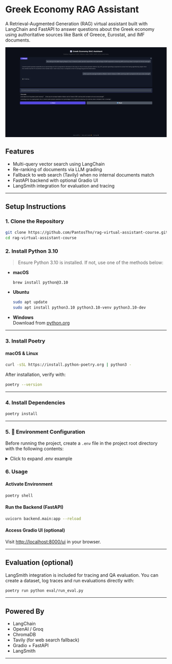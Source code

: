 # Greek Economy RAG Assistant

A Retrieval-Augmented Generation (RAG) virtual assistant built with LangChain and FastAPI to answer questions about the Greek economy using authoritative sources like Bank of Greece, Eurostat, and IMF documents.


![App Screenshot](./data/images/rag_example.png)


## Features

- Multi-query vector search using LangChain
- Re-ranking of documents via LLM grading
- Fallback to web search (Tavily) when no internal documents match
- FastAPI backend with optional Gradio UI
- LangSmith integration for evaluation and tracing

---

##  Setup Instructions

### 1. Clone the Repository

```bash
git clone https://github.com/PantosThn/rag-virtual-assistant-course.git
cd rag-virtual-assistant-course
```

### 2. Install Python 3.10

> Ensure Python 3.10 is installed. If not, use one of the methods below:

- **macOS**
  ```bash
  brew install python@3.10
  ```
- **Ubuntu**
  ```bash
  sudo apt update
  sudo apt install python3.10 python3.10-venv python3.10-dev
  ```
- **Windows**  
  Download from [python.org](https://www.python.org/downloads/release/python-3100/)

---

### 3. Install Poetry

#### macOS & Linux

```bash
curl -sSL https://install.python-poetry.org | python3 -
```


After installation, verify with:

```bash
poetry --version
```

---

### 4. Install Dependencies

```bash
poetry install
```

---

### 5. 🔐 Environment Configuration

Before running the project, create a `.env` file in the project root directory with the following contents:

<details>
<summary>Click to expand .env example</summary>

```env
# Option 1: Recommended (Groq)
GROQ_API_KEY=your-groq-api-key

# Option 2: OpenAI (if you have one)
OPENAI_API_KEY=your-openai-api-key

# Optional LangChain settings for LangSmith
LANGCHAIN_API_KEY=your-langsmith-api-key
LANGCHAIN_TRACING_V2=true
LANGCHAIN_ENDPOINT=https://api.smith.langchain.com
USER_AGENT=Mozilla/5.0 (compatible; RAG-TutorialBot/1.0; +https://yourwebsite.com/bot)

# Optional Web Search
TAVILY_API_KEY=your-tavily-api-key
```

</details>

### 6. Usage

#### Activate Environment

```bash
poetry shell
```

#### Run the Backend (FastAPI)

```bash
uvicorn backend.main:app --reload
```

#### Access Gradio UI (optional)

Visit [http://localhost:8000/ui](http://localhost:8000/ui) in your browser.

---

## Evaluation (optional)

LangSmith integration is included for tracing and QA evaluation. You can create a dataset, log traces and run evaluations directly with:

```bash
poetry run python eval/run_eval.py
```

---

## Powered By

- LangChain
- OpenAI / Groq
- ChromaDB
- Tavily (for web search fallback)
- Gradio + FastAPI
- LangSmith

---